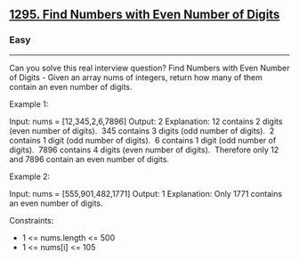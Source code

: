 <h2><a href="https://leetcode.com/problems/find-numbers-with-even-number-of-digits/">1295. Find Numbers with Even Number of Digits</a></h2><h3>Easy</h3><hr>Can you solve this real interview question? Find Numbers with Even Number of Digits - Given an array nums of integers, return how many of them contain an even number of digits.



Example 1:

Input: nums = [12,345,2,6,7896]
Output: 2
Explanation:
12 contains 2 digits (even number of digits). 
345 contains 3 digits (odd number of digits). 
2 contains 1 digit (odd number of digits). 
6 contains 1 digit (odd number of digits). 
7896 contains 4 digits (even number of digits). 
Therefore only 12 and 7896 contain an even number of digits.

Example 2:

Input: nums = [555,901,482,1771]
Output: 1
Explanation:
Only 1771 contains an even number of digits.



Constraints:

- 1 <= nums.length <= 500
- 1 <= nums[i] <= 105
